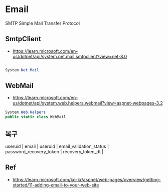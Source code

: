 # Email

SMTP Simple Mail Transfer Protocol



## SmtpClient

- <https://learn.microsoft.com/en-us/dotnet/api/system.net.mail.smtpclient?view=net-8.0>

``` cs

System.Net.Mail
```


## WebMail

- <https://learn.microsoft.com/en-us/dotnet/api/system.web.helpers.webmail?view=aspnet-webpages-3.2>


``` cs
System.Web.Helpers
public static class WebMail
```


## 복구

useruid | email |
useruid | email_validation_status | password_recovery_token | recovery_token_dt |


## Ref

- <https://learn.microsoft.com/ko-kr/aspnet/web-pages/overview/getting-started/11-adding-email-to-your-web-site>
